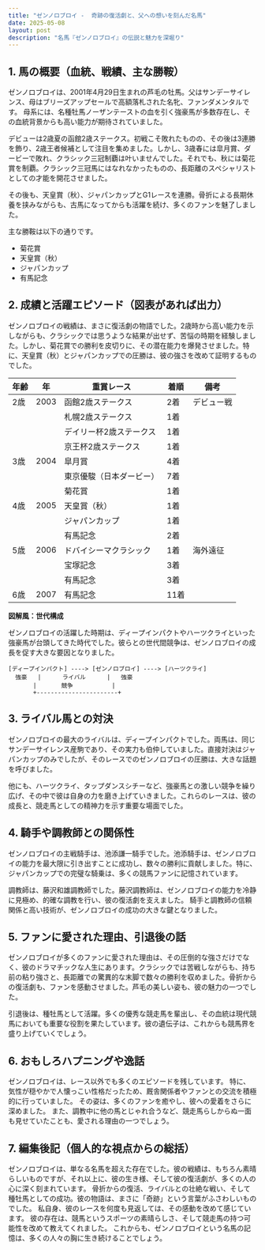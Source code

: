 ```yaml
---
title: "ゼンノロブロイ -  奇跡の復活劇と、父への想いを刻んだ名馬"
date: 2025-05-08
layout: post
description: "名馬『ゼンノロブロイ』の伝説と魅力を深堀り"
---
```


## 1. 馬の概要（血統、戦績、主な勝鞍）

ゼンノロブロイは、2001年4月29日生まれの芦毛の牡馬。父はサンデーサイレンス、母はブリーズアップセールで高額落札された名牝、ファンダメンタルです。  母系には、名種牡馬ノーザンテーストの血を引く強豪馬が多数存在し、その血統背景からも高い能力が期待されていました。

デビューは2歳夏の函館2歳ステークス。初戦こそ敗れたものの、その後は3連勝を飾り、2歳王者候補として注目を集めました。しかし、3歳春には皐月賞、ダービーで敗れ、クラシック三冠制覇は叶いませんでした。それでも、秋には菊花賞を制覇。クラシック三冠馬にはなれなかったものの、長距離のスペシャリストとしての才能を開花させました。

その後も、天皇賞（秋）、ジャパンカップとG1レースを連勝。骨折による長期休養を挟みながらも、古馬になってからも活躍を続け、多くのファンを魅了しました。

主な勝鞍は以下の通りです。

* 菊花賞
* 天皇賞（秋）
* ジャパンカップ
* 有馬記念


## 2. 成績と活躍エピソード（図表があれば出力）

ゼンノロブロイの戦績は、まさに復活劇の物語でした。2歳時から高い能力を示しながらも、クラシックでは思うような結果が出せず、苦悩の時期を経験しました。しかし、菊花賞での勝利を皮切りに、その潜在能力を爆発させました。特に、天皇賞（秋）とジャパンカップでの圧勝は、彼の強さを改めて証明するものでした。

| 年齢 | 年 | 重賞レース | 着順 | 備考 |
|---|---|---|---|---|
| 2歳 | 2003 | 函館2歳ステークス | 2着 | デビュー戦 |
|  |  | 札幌2歳ステークス | 1着 |  |
|  |  | デイリー杯2歳ステークス | 1着 |  |
|  |  | 京王杯2歳ステークス | 1着 |  |
| 3歳 | 2004 | 皐月賞 | 4着 |  |
|  |  | 東京優駿（日本ダービー） | 7着 |  |
|  |  | 菊花賞 | 1着 |  |
| 4歳 | 2005 | 天皇賞（秋） | 1着 |  |
|  |  | ジャパンカップ | 1着 |  |
|  |  | 有馬記念 | 2着 |  |
| 5歳 | 2006 | ドバイシーマクラシック | 1着 | 海外遠征 |
|  |  | 宝塚記念 | 3着 |  |
|  |  | 有馬記念 | 3着 |  |
| 6歳 | 2007 | 有馬記念 | 11着 |  |


**図解風：世代構成**

ゼンノロブロイの活躍した時期は、ディープインパクトやハーツクライといった強豪馬が台頭してきた時代でした。彼らとの世代間競争は、ゼンノロブロイの成長を促す大きな要因となりました。

```
[ディープインパクト] ----> [ゼンノロブロイ] ----> [ハーツクライ]
  強豪   |      ライバル      |   強豪
       |       競争           |
       +-----------------------+
```

## 3. ライバル馬との対決

ゼンノロブロイの最大のライバルは、ディープインパクトでした。両馬は、同じサンデーサイレンス産駒であり、その実力も伯仲していました。直接対決はジャパンカップのみでしたが、そのレースでのゼンノロブロイの圧勝は、大きな話題を呼びました。

他にも、ハーツクライ、タップダンスシチーなど、強豪馬との激しい競争を繰り広げ、その中で彼は自身の力を磨き上げていきました。これらのレースは、彼の成長と、競走馬としての精神力を示す重要な場面でした。


## 4. 騎手や調教師との関係性

ゼンノロブロイの主戦騎手は、池添謙一騎手でした。池添騎手は、ゼンノロブロイの能力を最大限に引き出すことに成功し、数々の勝利に貢献しました。特に、ジャパンカップでの完璧な騎乗は、多くの競馬ファンに記憶されています。

調教師は、藤沢和雄調教師でした。藤沢調教師は、ゼンノロブロイの能力を冷静に見極め、的確な調教を行い、彼の復活劇を支えました。  騎手と調教師の信頼関係と高い技術が、ゼンノロブロイの成功の大きな鍵となりました。


## 5. ファンに愛された理由、引退後の話

ゼンノロブロイが多くのファンに愛された理由は、その圧倒的な強さだけでなく、彼のドラマチックな人生にあります。クラシックでは苦戦しながらも、持ち前の粘り強さと、長距離での驚異的な末脚で数々の勝利を収めました。骨折からの復活劇も、ファンを感動させました。芦毛の美しい姿も、彼の魅力の一つでした。

引退後は、種牡馬として活躍。多くの優秀な競走馬を輩出し、その血統は現代競馬においても重要な役割を果たしています。彼の遺伝子は、これからも競馬界を盛り上げていくでしょう。


## 6. おもしろハプニングや逸話

ゼンノロブロイは、レース以外でも多くのエピソードを残しています。  特に、気性が穏やかで人懐っこい性格だったため、厩舎関係者やファンとの交流を積極的に行っていました。  その姿は、多くのファンを癒やし、彼への愛着をさらに深めました。  また、調教中に他の馬とじゃれ合うなど、競走馬らしからぬ一面も見せていたことも、愛される理由の一つでしょう。


## 7. 編集後記（個人的な視点からの総括）

ゼンノロブロイは、単なる名馬を超えた存在でした。彼の戦績は、もちろん素晴らしいものですが、それ以上に、彼の生き様、そして彼の復活劇が、多くの人の心に深く刻まれています。  骨折からの復活、ライバルとの壮絶な戦い、そして種牡馬としての成功。彼の物語は、まさに「奇跡」という言葉がふさわしいものでした。  私自身、彼のレースを何度も見返しては、その感動を改めて感じています。  彼の存在は、競馬というスポーツの素晴らしさ、そして競走馬の持つ可能性を改めて教えてくれました。  これからも、ゼンノロブロイという名馬の記憶は、多くの人々の胸に生き続けることでしょう。
